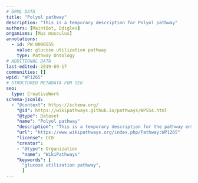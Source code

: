 ```yaml
---
# GPML DATA
title: "Polyol pathway"
description: "This is a temporary description for Polyol pathway"
authors: [MaintBot, Ddigles]
organisms: [Mus musculus]
annotations:
  - id: PW:0000555
    value: glucose utilization pathway
    type: Pathway Ontology
# ADDITIONAL DATA
last-edited: 2019-09-17
communities: []
wpid: "WP1265"
# STRUCTURED METADATA FOR SEO
seo:
  type: CreativeWork
schema-jsonld:
  - "@context": https://schema.org/
    "@id": https://wikipathways.github.io/pathways/WP554.html
    "@type": Dataset
    "name": "Polyol pathway"
    "description": "This is a temporary description for the pathway entitled: Polyol pathway"
    "url": "https://www.wikipathways.org/index.php/Pathway:WP1265"
    "license": CC0
    "creator":
    - "@type": Organization
      "name": "WikiPathways"
    "keywords": [
      "glucose utilization pathway",
      ]
---
```


